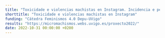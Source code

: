 ```yaml
---
title: "Toxicidade e violencias machistas en Instagram. Incidencia e percepción entre o alumnado da Universidade de Vigo"
shorttitle: "Toxicidade e violencias machistas en Instagram"
funding: "Cátedra Feminismos 4.0 Depu-UVigo"
results: "https://micromachismos.webs.uvigo.es/proxecto2022/"
date: 2022-10-31 00:00:00 +0200
---
```

